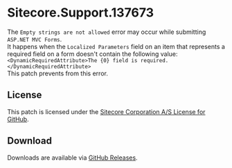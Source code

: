 # Sitecore.Support.137673
The `Empty strings are not allowed` error may occur while submitting `ASP.NET MVC Forms`.<br/>
It happens when the `Localized Parameters` field on an item that represents a required field on a form doesn't contain the following value:<br/>
`<DynamicRequiredAttribute>The {0} field is required.</DynamicRequiredAttribute>`<br/>
This patch prevents from this error.

## License  
This patch is licensed under the [Sitecore Corporation A/S License for GitHub](https://github.com/sitecoresupport/Sitecore.Support.137673/blob/master/LICENSE).  

## Download  
Downloads are available via [GitHub Releases](https://github.com/sitecoresupport/Sitecore.Support.137673/releases).  
